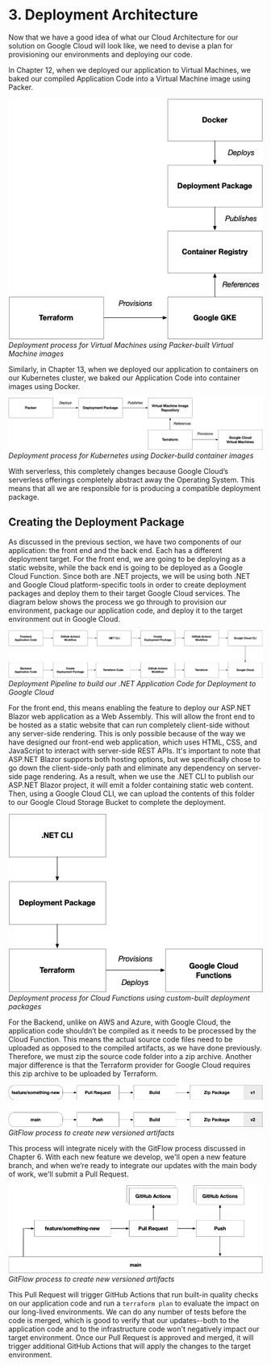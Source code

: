 # 3. Deployment Architecture

Now that we have a good idea of what our Cloud Architecture for our solution on Google Cloud will look like, we need to devise a plan for provisioning our environments and deploying our code.

In Chapter 12, when we deployed our application to Virtual Machines, we baked our compiled Application Code into a Virtual Machine image using Packer. 

![Resource][image-1]
_Deployment process for Virtual Machines using Packer-built Virtual Machine images_

Similarly, in Chapter 13, when we deployed our application to containers on our Kubernetes cluster, we baked our Application Code into container images using Docker. 

![Resource][image-2]
_Deployment process for Kubernetes using Docker-build container images_

With serverless, this completely changes because Google Cloud’s serverless offerings completely abstract away the Operating System. This means that all we are responsible for is producing a compatible deployment package.

## Creating the Deployment Package

As discussed in the previous section, we have two components of our application: the front end and the back end. Each has a different deployment target. For the front end, we are going to be deploying as a static website, while the back end is going to be deployed as a Google Cloud Function. Since both are .NET projects, we will be using both .NET and Google Cloud platform-specific tools in order to create deployment packages and deploy them to their target Google Cloud services. The diagram below shows the process we go through to provision our environment, package our application code, and deploy it to the target environment out in Google Cloud.

![Resource][image-3]
_Deployment Pipeline to build our .NET Application Code for Deployment to Google Cloud_

For the front end, this means enabling the feature to deploy our ASP.NET Blazor web application as a Web Assembly. This will allow the front end to be hosted as a static website that can run completely client-side without any server-side rendering. This is only possible because of the way we have designed our front-end web application, which uses HTML, CSS, and JavaScript to interact with server-side REST APIs. It's important to note that ASP.NET Blazor supports both hosting options, but we specifically chose to go down the client-side-only path and eliminate any dependency on server-side page rendering. As a result, when we use the .NET CLI to publish our ASP.NET Blazor project, it will emit a folder containing static web content. Then, using a Google Cloud CLI, we can upload the contents of this folder to our Google Cloud Storage Bucket to complete the deployment.


![Resource][image-4]
_Deployment process for Cloud Functions using custom-built deployment packages_

For the Backend, unlike on AWS and Azure, with Google Cloud, the application code shouldn’t be compiled as it needs to be processed by the Cloud Function. This means the actual source code files need to be uploaded as opposed to the compiled artifacts, as we have done previously. Therefore, we must zip the source code folder into a zip archive. Another major difference is that the Terraform provider for Google Cloud requires this zip archive to be uploaded by Terraform.

![Resource][image-5]
_GitFlow process to create new versioned artifacts_

This process will integrate nicely with the GitFlow process discussed in Chapter 6. With each new feature we develop, we'll open a new feature branch, and when we’re ready to integrate our updates with the main body of work, we'll submit a Pull Request.

![Resource][image-6]
_GitFlow process to create new versioned artifacts_

This Pull Request will trigger GitHub Actions that run built-in quality checks on our application code and run a `terraform plan` to evaluate the impact on our long-lived environments. We can do any number of tests before the code is merged, which is good to verify that our updates--both to the application code and to the infrastructure code won't negatively impact our target environment. Once our Pull Request is approved and merged, it will trigger additional GitHub Actions that will apply the changes to the target environment.

[image-1]:	../images/Kubernetes-DeploymentPackage.png
[image-2]:	../images/Packer-DeploymentPackage.png
[image-3]:	../images/CICD-Terraform-Apply.png
[image-4]:	../images/Serverless-DeploymentPackage.png
[image-5]:	../images/CICD-Deployment-PackageVersioning.png
[image-6]:	../images/Repository-PullRequest.png